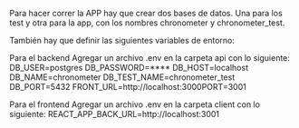 Para hacer correr la APP hay que crear dos bases de datos. Una para los test y otra para la app, con los nombres chronometer y chronometer_test.

También hay que definir las siguientes variables de entorno:

Para el backend
Agregar un archivo .env en la carpeta api con lo siguiente:
DB_USER=postgres
DB_PASSWORD=****
DB_HOST=localhost
DB_NAME=chronometer
DB_TEST_NAME=chronometer_test
DB_PORT=5432
FRONT_URL=http://localhost:3000PORT=3001

Para el frontend
Agregar un archivo .env en la carpeta client con lo siguiente:
REACT_APP_BACK_URL=http://localhost:3001
